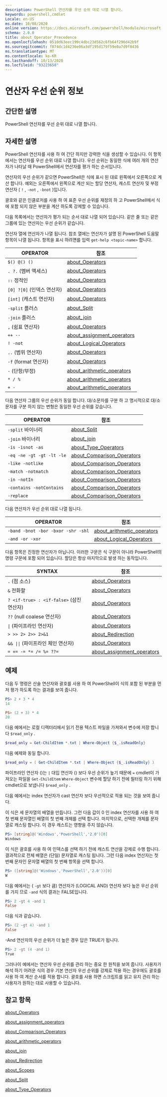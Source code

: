 ```yaml
---
description: PowerShell 연산자를 우선 순위 대로 나열 합니다.
keywords: powershell,cmdlet
Locale: en-US
ms.date: 10/08/2020
online version: https://docs.microsoft.com/powershell/module/microsoft.powershell.core/about/about_operator_precedence?view=powershell-7&WT.mc_id=ps-gethelp
schema: 2.0.0
title: about_Operator_Precedence
ms.openlocfilehash: 0510d63eec199c4dbc23d562c6fb64f296d42b9f
ms.sourcegitcommit: f874dc1d4236e06a3df195d179f59e0a7d9f8436
ms.translationtype: MT
ms.contentlocale: ko-KR
ms.lasthandoff: 10/13/2020
ms.locfileid: "93223658"
---
```

# <a name="about-operator-precedence"></a>연산자 우선 순위 정보

## <a name="short-description"></a>간단한 설명
PowerShell 연산자를 우선 순위 대로 나열 합니다.

## <a name="long-description"></a>자세한 설명

PowerShell 연산자를 사용 하 여 간단 하지만 강력한 식을 생성할 수 있습니다. 이 항목에서는 연산자를 우선 순위 대로 나열 합니다. 우선 순위는 동일한 식에 여러 개의 연산자가 나타날 때 PowerShell에서 연산자를 평가 하는 순서입니다.

연산자의 우선 순위가 같으면 PowerShell은 식에 표시 된 대로 왼쪽에서 오른쪽으로 계산 합니다. 예외는 오른쪽에서 왼쪽으로 계산 되는 할당 연산자, 캐스트 연산자 및 부정 연산자 ( `!` , `-not` , `-bnot` )입니다.

괄호와 같은 인클로저를 사용 하 여 표준 우선 순위를 재정의 하 고 PowerShell에서 식에 포함 되지 않은 부분을 계산 하도록 강제할 수 있습니다.

다음 목록에서는 연산자가 평가 되는 순서 대로 나열 되어 있습니다. 같은 줄 또는 같은 그룹에 있는 연산자는 우선 순위가 같습니다.

연산자 열에 연산자가 나열 됩니다. 참조 열에는 연산자가 설명 된 PowerShell 도움말 항목이 나열 됩니다. 항목을 표시 하려면를 입력 `get-help <topic-name>` 합니다.

|         OPERATOR         |           참조            |
| ------------------------ | ------------------------------ |
| `$() @() ()`             | [about_Operators][]            |
| `. ?.` (멤버 액세스)   | [about_Operators][]            |
| `::` 정적인            | [about_Operators][]            |
| `[0] ?[0]` (인덱스 연산자) | [about_Operators][]         |
| `[int]` (캐스트 연산자) | [about_Operators][]            |
| `-split` 플러스         | [about_Split][]                |
| `-join` 플러스          | [about_join][]                 |
| `,` (쉼표 연산자)     | [about_Operators][]            |
| `++ --`                  | [about_assignment_operators][] |
| `! -not`                 | [about_Logical_Operators][]    |
| `..` (범위 연산자)    | [about_Operators][]            |
| `-f` (format 연산자)   | [about_Operators][]            |
| `-` (단항/부정)     | [about_arithmetic_operators][] |
| `* / %`                  | [about_arithmetic_operators][] |
| `+ -`                    | [about_arithmetic_operators][] |

다음 연산자 그룹의 우선 순위가 동일 합니다. 대/소문자를 구분 하 고 명시적으로 대/소문자를 구분 하지 않는 변형은 동일한 우선 순위를 갖습니다.

|         OPERATOR          |           참조            |
| ------------------------- | ------------------------------ |
| `-split` 바이너리         | [about_Split][]                |
| `-join` 바이너리          | [about_join][]                 |
| `-is -isnot -as`          | [about_Type_Operators][]       |
| `-eq -ne -gt -gt -lt -le` | [about_Comparison_Operators][] |
| `-like -notlike`          | [about_Comparison_Operators][] |
| `-match -notmatch`        | [about_Comparison_Operators][] |
| `-in -notIn`              | [about_Comparison_Operators][] |
| `-contains -notContains`  | [about_Comparison_Operators][] |
| `-replace`                | [about_Comparison_Operators][] |

다음 연산자가 우선 순위 대로 나열 됩니다.

|                OPERATOR                 |           참조            |
| --------------------------------------- | ------------------------------ |
| `-band -bnot -bor -bxor -shr -shl`      | [about_arithmetic_operators][] |
| `-and -or -xor`                         | [about_Logical_Operators][]    |

다음 항목은 진정한 연산자가 아닙니다. 이러한 구문은 식 구문이 아니라 PowerShell의 명령 구문에 포함 되어 있습니다. 할당은 항상 마지막으로 발생 하는 동작입니다.

|                SYNTAX                   |           참조            |
| --------------------------------------- | ------------------------------ |
| `.` (점 소스)                        | [about_Operators][]            |
| `&` 전화할                              | [about_Operators][]            |
| `? <if-true> : <if-false>` (삼진 연산자) | [about_Operators][]      |
| `??` (null coalese 연산자)            | [about_Operators][]            |
| <code>&#124;</code> (파이프라인 연산자) | [about_Operators][]            |
| `> >> 2> 2>> 2>&1`                      | [about_Redirection][]          |
| <code>&& &#124;&#124;</code> (파이프라인 체인 연산자) | [about_Operators][] |
| `= += -= *= /= %= ??=`                  | [about_assignment_operators][] |

## <a name="examples"></a>예제

다음 두 명령은 산술 연산자와 괄호를 사용 하 여 PowerShell이 식의 포함 된 부분을 먼저 평가 하도록 하는 결과를 보여 줍니다.

```powershell
PS> 2 + 3 * 4
14

PS> (2 + 3) * 4
20
```

다음 예에서는 로컬 디렉터리에서 읽기 전용 텍스트 파일을 가져와서 변수에 저장 합니다 `$read_only` .

```powershell
$read_only = Get-ChildItem *.txt | Where-Object {$_.isReadOnly}
```

다음 예제와 동일 합니다.

```powershell
$read_only = ( Get-ChildItem *.txt | Where-Object {$_.isReadOnly} )
```

파이프라인 연산자 ()는 `|` 대입 연산자 () 보다 우선 순위가 높기 때문에 `=` cmdlet이 가져오는 파일을 `Get-ChildItem` `Where-Object` 변수에 할당 하기 전에 필터링 하기 위해 cmdlet으로 보냅니다 `$read_only` .

다음 예에서는 index 연산자가 cast 연산자 보다 우선적으로 적용 되는 것을 보여 줍니다.

이 식은 세 문자열의 배열을 만듭니다. 그런 다음 값이 0 인 index 연산자를 사용 하 여 첫 번째 문자열인 배열의 첫 번째 개체를 선택 합니다. 마지막으로, 선택한 개체를 문자열로 캐스팅 합니다. 이 경우 캐스트는 영향을 주지 않습니다.

```powershell
PS> [string]@('Windows','PowerShell','2.0')[0]
Windows
```

이 식은 괄호를 사용 하 여 인덱스를 선택 하기 전에 캐스트 연산을 강제로 수행 합니다. 결과적으로 전체 배열은 (단일) 문자열로 캐스팅 됩니다. 그런 다음 index 연산자는 첫 번째 문자인 문자열 배열의 첫 번째 항목을 선택 합니다.

```powershell
PS> ([string]@('Windows','PowerShell','2.0'))[0]
W
```

다음 예에서는 ( `-gt` 보다 큼) 연산자가 (LOGICAL AND) 연산자 보다 높은 우선 순위를 가지 므로 `-and` 식의 결과는 FALSE입니다.

```powershell
PS> 2 -gt 4 -and 1
False
```

다음 식과 같습니다.

```powershell
PS> (2 -gt 4) -and 1
False
```

-And 연산자의 우선 순위가 더 높은 경우 답은 TRUE가 됩니다.

```powershell
PS> 2 -gt (4 -and 1)
True
```

그러나이 예에서는 연산자 우선 순위를 관리 하는 중요 한 원칙을 보여 줍니다. 사용자가 해석 하기 어려운 식의 경우 기본 연산자 우선 순위를 강제로 적용 하는 경우에도 괄호를 사용 하 여 계산 순서를 적용 합니다. 괄호를 사용 하면 스크립트를 읽고 유지 관리 하는 사용자가 원하는 대로 사용할 수 있습니다.

## <a name="see-also"></a>참고 항목

[about_Operators][]

[about_assignment_operators][]

[about_Comparison_Operators][]

[about_arithmetic_operators][]

[about_join][]

[about_Redirection][]

[about_Scopes][]

[about_Split][]

[about_Type_Operators][]

<!-- reference links -->
[about_arithmetic_operators]: about_Arithmetic_Operators.md
[about_assignment_operators]: about_Assignment_Operators.md
[about_Comparison_Operators]: about_Comparison_Operators.md
[about_join]: about_Join.md
[about_Logical_Operators]: about_logical_operators.md
[about_Operators]: about_Operators.md
[about_Redirection]: about_Redirection.md
[about_Scopes]: about_Scopes.md
[about_Split]: about_Split.md
[about_Type_Operators]: about_Type_Operators.md
